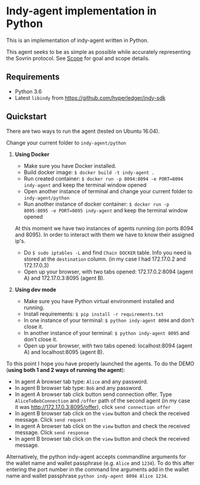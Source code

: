 Indy-agent implementation in Python
===================================

This is an implementation of indy-agent written in Python.

This agent seeks to be as simple as possible while accurately representing
the Sovrin protocol. See [Scope](scope.md) for goal and scope details.

Requirements
------------
- Python 3.6
- Latest `libindy` from https://github.com/hyperledger/indy-sdk

Quickstart
----------
There are two ways to run the agent (tested on Ubuntu 16.04).

Change your current folder to `indy-agent/python`

1. **Using Docker**
    * Make sure you have Docker installed.
    * Build docker image: `$ docker build -t indy-agent .`
    * Run created container: `$ docker run -p 8094:8094 -e PORT=8094 indy-agent` and keep the terminal window opened
    * Open another instance of terminal and change your current folder to `indy-agent/python`
    * Run another instance of docker container: `$ docker run -p 8095:8095 -e PORT=8095 indy-agent` and keep the terminal window opened

    At this moment we have two instances of agents running (on ports 8094 and 8095). In order to interact with them we have to know their assigned ip's.
    * Do `$ sudo iptables -L` and find `Chain DOCKER` table. Info you need is stored at the `destination` column. (in my case I had 172.17.0.2 and 172.17.0.3)
    * Open up your browser, with two tabs opened: 172.17.0.2:8094 (agent A) and 172.17.0.3:8095 (agent B).

2. **Using dev mode**

    * Make sure you have Python virtual environment installed and running.
    * Install requirements: `$ pip install -r requirements.txt`
    * In one instance of your terminal: `$ python indy-agent 8094` and don't close it.
    * In another instance of your terminal: `$ python indy-agent 8095` and don't close it.
    * Open up your browser, with two tabs opened: localhost:8094 (agent A) and localhost:8095 (agent B).

To this point I hope you have properly launched the agents.
To do the DEMO (**using both 1 and 2 ways of running the agent**):
* In agent A browser tab type: `Alice` and any password.
* In agent B browser tab type: `Bob` and any password.
* In agent A browser tab click button send connection offer. Type `AliceToBobConnection` and `/offer` path of the second agent (in my case it was http://172.17.0.3:8095/offer), click `send connection offer`
* In agent B browser tab click on the `view` button and check the received message. Click `send request`
* In agent A browser tab click on the `view` button and check the received message. Click `send response`
* In agent B browser tab click on the `view` button and check the received message.

Alternatively, the python indy-agent accepts commandline arguments for the wallet name and wallet passphrase (e.g. `Alice` and `1234`). To do this after entering the port number in the command line arguments add in the wallet name and wallet passphrase `python indy-agent 8094 Alice 1234`.
